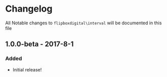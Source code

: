 # Changelog
All Notable changes to `flipboxdigital\interval` will be documented in this file

## 1.0.0-beta - 2017-8-1
### Added
- Initial release!